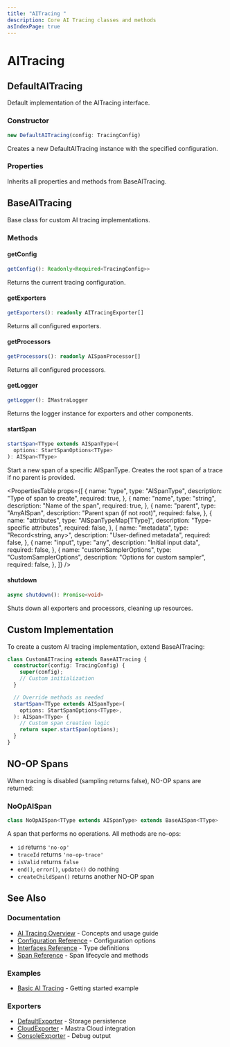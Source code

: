 ```yaml
---
title: "AITracing "
description: Core AI Tracing classes and methods
asIndexPage: true
---
```


# AITracing

## DefaultAITracing

Default implementation of the AITracing interface.

### Constructor

```typescript
new DefaultAITracing(config: TracingConfig)
```

Creates a new DefaultAITracing instance with the specified configuration.

### Properties

Inherits all properties and methods from BaseAITracing.

## BaseAITracing

Base class for custom AI tracing implementations.

### Methods

#### getConfig

```typescript
getConfig(): Readonly<Required<TracingConfig>>
```

Returns the current tracing configuration.

#### getExporters

```typescript
getExporters(): readonly AITracingExporter[]
```

Returns all configured exporters.

#### getProcessors

```typescript
getProcessors(): readonly AISpanProcessor[]
```

Returns all configured processors.

#### getLogger

```typescript
getLogger(): IMastraLogger
```

Returns the logger instance for exporters and other components.

#### startSpan

```typescript
startSpan<TType extends AISpanType>(
  options: StartSpanOptions<TType>
): AISpan<TType>
```

Start a new span of a specific AISpanType. Creates the root span of a trace if no parent is provided.

<PropertiesTable
props={[
{
name: "type",
type: "AISpanType",
description: "Type of span to create",
required: true,
},
{
name: "name",
type: "string",
description: "Name of the span",
required: true,
},
{
name: "parent",
type: "AnyAISpan",
description: "Parent span (if not root)",
required: false,
},
{
name: "attributes",
type: "AISpanTypeMap[TType]",
description: "Type-specific attributes",
required: false,
},
{
name: "metadata",
type: "Record<string, any>",
description: "User-defined metadata",
required: false,
},
{
name: "input",
type: "any",
description: "Initial input data",
required: false,
},
{
name: "customSamplerOptions",
type: "CustomSamplerOptions",
description: "Options for custom sampler",
required: false,
},
]}
/>

#### shutdown

```typescript
async shutdown(): Promise<void>
```

Shuts down all exporters and processors, cleaning up resources.

## Custom Implementation

To create a custom AI tracing implementation, extend BaseAITracing:

```typescript
class CustomAITracing extends BaseAITracing {
  constructor(config: TracingConfig) {
    super(config);
    // Custom initialization
  }

  // Override methods as needed
  startSpan<TType extends AISpanType>(
    options: StartSpanOptions<TType>,
  ): AISpan<TType> {
    // Custom span creation logic
    return super.startSpan(options);
  }
}
```

## NO-OP Spans

When tracing is disabled (sampling returns false), NO-OP spans are returned:

### NoOpAISpan

```typescript
class NoOpAISpan<TType extends AISpanType> extends BaseAISpan<TType>
```

A span that performs no operations. All methods are no-ops:

- `id` returns `'no-op'`
- `traceId` returns `'no-op-trace'`
- `isValid` returns `false`
- `end()`, `error()`, `update()` do nothing
- `createChildSpan()` returns another NO-OP span

## See Also

### Documentation

- [AI Tracing Overview](/docs/observability/ai-tracing/overview) - Concepts and usage guide
- [Configuration Reference](/docs/reference/observability/ai-tracing/configuration) - Configuration options
- [Interfaces Reference](/docs/reference/observability/ai-tracing/interfaces) - Type definitions
- [Span Reference](/docs/reference/observability/ai-tracing/span) - Span lifecycle and methods

### Examples

- [Basic AI Tracing](/docs/examples/observability/basic-ai-tracing) - Getting started example

### Exporters

- [DefaultExporter](/docs/reference/observability/ai-tracing/exporters/default-exporter) - Storage persistence
- [CloudExporter](/docs/reference/observability/ai-tracing/exporters/cloud-exporter) - Mastra Cloud integration
- [ConsoleExporter](/docs/reference/observability/ai-tracing/exporters/console-exporter) - Debug output
